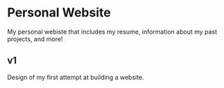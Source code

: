 # Personal Website
My personal webiste that includes my resume, information about my past projects, and more!
## v1
Design of my first attempt at building a website.
